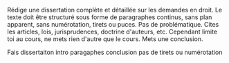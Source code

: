 Rédige une dissertation complète et détaillée sur les demandes en droit. Le texte doit être structuré sous forme de paragraphes continus, sans plan apparent, sans numérotation, tirets ou puces. Pas de problématique. Cites les articles, lois, jurisprudences, doctrine d'auteurs, etc. Cependant limite toi au cours, ne mets rien d'autre que le cours. Mets une conclusion.

Fais dissertaiton intro paragaphes conclusion pas de tirets ou numérotation